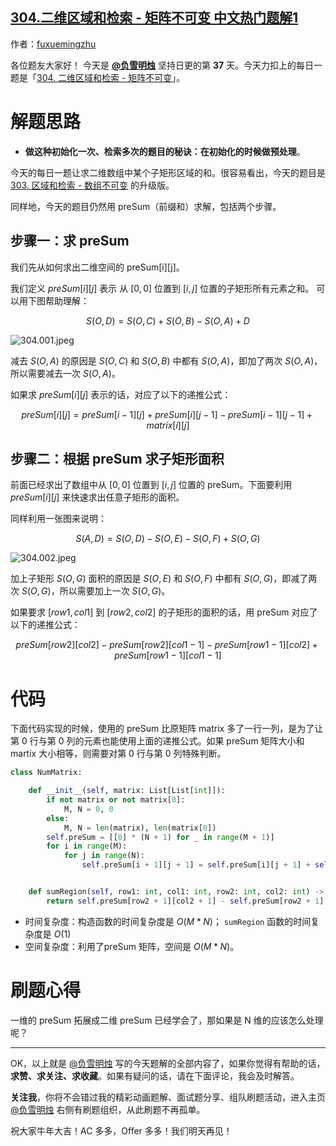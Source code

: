 ## [304.二维区域和检索 - 矩阵不可变 中文热门题解1](https://leetcode.cn/problems/range-sum-query-2d-immutable/solutions/100000/ru-he-qiu-er-wei-de-qian-zhui-he-yi-ji-y-6c21)

作者：[fuxuemingzhu](https://leetcode.cn/u/fuxuemingzhu)

各位题友大家好！ 今天是 **[@负雪明烛](/u/fuxuemingzhu/)** 坚持日更的第 **37** 天。今天力扣上的每日一题是「[304. 二维区域和检索 - 矩阵不可变](https://leetcode-cn.com/problems/range-sum-query-2d-immutable/)」。

# 解题思路


- **做这种初始化一次、检索多次的题目的秘诀：在初始化的时候做预处理**。

今天的每日一题让求二维数组中某个子矩形区域的和。很容易看出，今天的题目是 [303. 区域和检索 - 数组不可变](https://leetcode-cn.com/problems/range-sum-query-immutable/) 的升级版。


同样地，今天的题目仍然用 preSum（前缀和）求解，包括两个步骤。


## 步骤一：求 preSum

我们先从如何求出二维空间的 preSum[i][j]。


我们定义 $preSum[i][j]$ 表示 从 $[0,0]$ 位置到 $[i,j]$ 位置的子矩形所有元素之和。
可以用下图帮助理解： 

$$S(O, D) = S(O, C) + S(O, B) - S(O, A) + D$$

![304.001.jpeg](https://pic.leetcode-cn.com/1614646493-EriDmE-304.001.jpeg)



减去 $S(O, A)$ 的原因是 $S(O, C)$ 和 $S(O, B)$ 中都有 $S(O, A)$，即加了两次 $S(O, A)$，所以需要减去一次 $S(O, A)$。

如果求 $preSum[i][j]$ 表示的话，对应了以下的递推公式：

$$preSum[i][j] = preSum[i - 1][j] + preSum[i][j - 1]  - preSum[i - 1][j - 1] + matrix[i][j]$$



## 步骤二：根据 preSum 求子矩形面积


前面已经求出了数组中从 $[0,0]$ 位置到 $[i,j]$ 位置的 preSum。下面要利用 $preSum[i][j]$ 来快速求出任意子矩形的面积。

同样利用一张图来说明：


$$S(A, D) = S(O, D) - S(O, E) - S(O, F) + S(O, G)$$

![304.002.jpeg](https://pic.leetcode-cn.com/1614646585-JOesrN-304.002.jpeg)



加上子矩形 $S(O, G)$ 面积的原因是 $S(O, E)$ 和 $S(O, F)$ 中都有 $S(O, G)$，即减了两次 $S(O, G)$，所以需要加上一次 $S(O, G)$。


如果要求 $[row1, col1]$ 到 $[row2, col2]$ 的子矩形的面积的话，用 preSum 对应了以下的递推公式：


$$preSum[row2][col2] - preSum[row2][col1 - 1] - preSum[row1 - 1][col2] + preSum[row1 - 1][col1 - 1]$$




# 代码


下面代码实现的时候，使用的 preSum 比原矩阵 matrix 多了一行一列，是为了让第 0 行与第 0 列的元素也能使用上面的递推公式。如果 preSum 矩阵大小和 martix 大小相等，则需要对第 0 行与第 0 列特殊判断。


```python
class NumMatrix:

    def __init__(self, matrix: List[List[int]]):
        if not matrix or not matrix[0]:
            M, N = 0, 0
        else:
            M, N = len(matrix), len(matrix[0])
        self.preSum = [[0] * (N + 1) for _ in range(M + 1)]
        for i in range(M):
            for j in range(N):
                self.preSum[i + 1][j + 1] = self.preSum[i][j + 1] + self.preSum[i + 1][j]  - self.preSum[i][j] + matrix[i][j]


    def sumRegion(self, row1: int, col1: int, row2: int, col2: int) -> int:
        return self.preSum[row2 + 1][col2 + 1] - self.preSum[row2 + 1][col1] - self.preSum[row1][col2 + 1] + self.preSum[row1][col1]
```


- 时间复杂度：构造函数的时间复杂度是 $O(M * N)$； `sumRegion` 函数的时间复杂度是 $O(1)$
- 空间复杂度：利用了preSum 矩阵，空间是 $O(M * N)$。




# 刷题心得


一维的 preSum 拓展成二维 preSum 已经学会了，那如果是 N 维的应该怎么处理呢？

-----


OK，以上就是 [@负雪明烛](https://leetcode-cn.com/u/fuxuemingzhu/) 写的今天题解的全部内容了，如果你觉得有帮助的话，**求赞、求关注、求收藏**。如果有疑问的话，请在下面评论，我会及时解答。


**关注我**，你将不会错过我的精彩动画题解、面试题分享、组队刷题活动，进入主页 [@负雪明烛](https://leetcode-cn.com/u/fuxuemingzhu/) 右侧有刷题组织，从此刷题不再孤单。


祝大家牛年大吉！AC 多多，Offer 多多！我们明天再见！